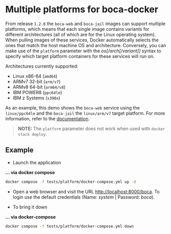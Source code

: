 # Multiple platforms for boca-docker

From release `1.2.0` the `boca-web` and `boca-jail` images can support multiple platforms, which means that each single image contains variants for different architectures (all of which are for the Linux operating system).
When pulling images of these services, Docker automatically selects the ones that match the host machine OS and architecture. Conversely, you can make use of the `platform` parameter with the _os[/arch[/variant]]_ syntax to specify which target platform containers for these services will run on.

Architectures currently supported:
- Linux x86-64 (`amd64`)
- ARMv7 32-bit (`arm/v7`)
- ARMv8 64-bit (`arm64/v8`)
- IBM POWER8 (`ppc64le`)
- IBM z Systems (`s390x`)

 As an example, this demo shows the `boca-web` service using the `linux/ppc64le` and the `boca-jail` the `linux/arm/v7` target platform. For more information, refer to the [documentation](https://docs.docker.com/compose/compose-file/compose-file-v2/#platform).

 > **NOTE:** The `platform` parameter does not work when used with `docker stack deploy`.

## Example

* Launch the application

**... via docker compose**

```sh
docker compose -f tests/platform/docker-compose.yml up -d
```

* Open a web browser and visit the URL [http://localhost:8000/boca](http://localhost:8000/boca). To login use the default credentials (Name: _system_ | Password: _boca_).

* To bring it down

**... via docker-compose**

```sh
docker compose -f tests/platform/docker-compose.yml down
```
